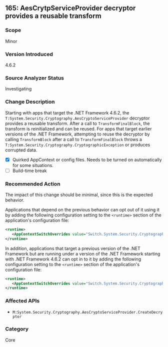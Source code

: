 ## 165: AesCrytpServiceProvider decryptor provides a reusable transform

### Scope
Minor

### Version Introduced
4.6.2

### Source Analyzer Status
Investigating

### Change Description
Starting with apps that target the .NET Framework 4.6.2, the `T:System.Security.Cryptography.AesCryptoServiceProvider` decryptor provides a reusable transform. After a call to `TransformFinalBlock`, the transform is reinitialized and can be reused.
For apps that target earlier versions of the .NET Framework, attempting to reuse the decryptor by calling `TransformBlock` after a call to `TransformFinalBlock` throws a `T:System.Security.Cryptography.CryptographicException` or produces corrupted data.

- [X] Quirked AppContext or config files. Needs to be turned on automatically for some situations.
- [ ] Build-time break

### Recommended Action
The impact of this change should be minimal, since this is the expected behavior.

Applications that depend on the previous behavior can opt out of it using it by adding the following configuration setting to the `<runtime>` section of the application's configuration file:

   ```xml
   <runtime>
      <AppContextSwitchOverrides value="Switch.System.Security.Cryptography.AesCryptoServiceProvider.DontCorrectlyResetDecryptor=true"/>
  </runtime>
   ```

In addition, applications that target a previous version of the .NET Framework but are running under a version of the .NET Framework starting with .NET Framework 4.6.2 can opt in to it by adding the following configuration setting to the `<runtime>` section of the application's configuration file:

   ```xml
   <runtime>
      <AppContextSwitchOverrides value="Switch.System.Security.Cryptography.AesCryptoServiceProvider.DontCorrectlyResetDecryptor=false"/>
   </runtime>
   ```

### Affected APIs
- `M:System.Security.Cryptography.AesCryptoServiceProvider.CreateDecryptor`

### Category
Core

<!--
    ### Original Bug
    205301
-->


